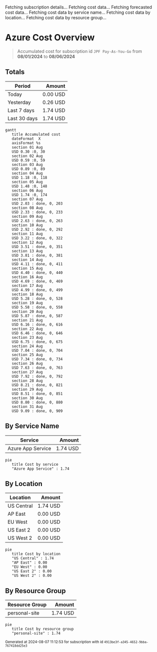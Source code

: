 Fetching subscription details...
Fetching cost data...
Fetching forecasted cost data...
Fetching cost data by service name...
Fetching cost data by location...
Fetching cost data by resource group...
# Azure Cost Overview

> Accumulated cost for subscription id `JPF Pay-As-You-Go` from **08/01/2024** to **08/06/2024**

## Totals

|Period|Amount|
|---|---:|
|Today|0.00 USD|
|Yesterday|0.26 USD|
|Last 7 days|1.74 USD|
|Last 30 days|1.74 USD|

```mermaid
gantt
   title Accumulated cost
   dateFormat  X
   axisFormat %s
   section 01 Aug
   USD 0.30 :0, 30
   section 02 Aug
   USD 0.59 :0, 59
   section 03 Aug
   USD 0.89 :0, 89
   section 04 Aug
   USD 1.18 :0, 118
   section 05 Aug
   USD 1.48 :0, 148
   section 06 Aug
   USD 1.74 :0, 174
   section 07 Aug
   USD 2.03 : done, 0, 203
   section 08 Aug
   USD 2.33 : done, 0, 233
   section 09 Aug
   USD 2.63 : done, 0, 263
   section 10 Aug
   USD 2.92 : done, 0, 292
   section 11 Aug
   USD 3.22 : done, 0, 322
   section 12 Aug
   USD 3.51 : done, 0, 351
   section 13 Aug
   USD 3.81 : done, 0, 381
   section 14 Aug
   USD 4.11 : done, 0, 411
   section 15 Aug
   USD 4.40 : done, 0, 440
   section 16 Aug
   USD 4.69 : done, 0, 469
   section 17 Aug
   USD 4.99 : done, 0, 499
   section 18 Aug
   USD 5.28 : done, 0, 528
   section 19 Aug
   USD 5.58 : done, 0, 558
   section 20 Aug
   USD 5.87 : done, 0, 587
   section 21 Aug
   USD 6.16 : done, 0, 616
   section 22 Aug
   USD 6.46 : done, 0, 646
   section 23 Aug
   USD 6.75 : done, 0, 675
   section 24 Aug
   USD 7.04 : done, 0, 704
   section 25 Aug
   USD 7.34 : done, 0, 734
   section 26 Aug
   USD 7.63 : done, 0, 763
   section 27 Aug
   USD 7.92 : done, 0, 792
   section 28 Aug
   USD 8.21 : done, 0, 821
   section 29 Aug
   USD 8.51 : done, 0, 851
   section 30 Aug
   USD 8.80 : done, 0, 880
   section 31 Aug
   USD 9.09 : done, 0, 909
```

## By Service Name

|Service|Amount|
|---|---:|
|Azure App Service|1.74 USD|

```mermaid
pie
   title Cost by service
   "Azure App Service" : 1.74
```

## By Location

|Location|Amount|
|---|---:|
|US Central|1.74 USD|
|AP East|0.00 USD|
|EU West|0.00 USD|
|US East 2|0.00 USD|
|US West 2|0.00 USD|

```mermaid
pie
   title Cost by location
   "US Central" : 1.74
   "AP East" : 0.00
   "EU West" : 0.00
   "US East 2" : 0.00
   "US West 2" : 0.00
```

## By Resource Group

|Resource Group|Amount|
|---|---:|
|personal-site|1.74 USD|

```mermaid
pie
   title Cost by resource group
   "personal-site" : 1.74
```

<sup>Generated at 2024-08-07 11:12:53 for subscription with id `4913be3f-a345-4652-9bba-767418dd25e3`</sup>
